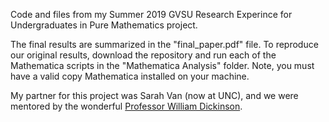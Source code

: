 Code and files from my Summer 2019 GVSU Research Experince for Undergraduates in Pure Mathematics project.

The final results are summarized in the "final_paper.pdf" file.  To reproduce our original results, download the repository and run each of the Mathematica scripts in the "Mathematica Analysis" folder.  Note, you must have a valid copy Mathematica installed on your machine.  

My partner for this project was Sarah Van (now at UNC), and we were mentored by the wonderful [Professor William Dickinson](https://faculty.gvsu.edu/dickinsw/index.html).  
